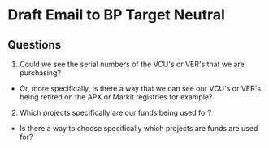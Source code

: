 # Draft Email to BP Target Neutral


## Questions

1. Could we see the serial numbers of the VCU's or VER's that we are purchasing?
  * Or, more specifically, is there a way that we can see our VCU's or VER's being retired on the APX or Markit registries for example?
2. Which projects specifically are our funds being used for?
  * Is there a way to choose specifically which projects are funds are used for?
  
  
